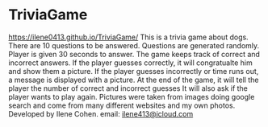 # TriviaGame
https://ilene0413.github.io/TriviaGame/
This is a trivia game about dogs.
There are 10 questions to be answered.
Questions are generated randomly.
Player is given 30 seconds to answer.
The game keeps track of correct and incorrect answers.
If the player guesses correctly, it will congratualte him and show them a picture.
If the player guesses incorrectly or time runs out, a message is displayed with a picture.
At the end of the game, it will tell the player the number of correct and incorrect guesses
It will also ask if the player wants to play again.
Pictures were taken from images doing google search and come from many different websites and my own photos.
Developed by Ilene Cohen.
email: ilene413@icloud.com
